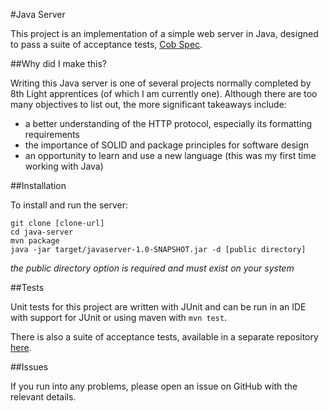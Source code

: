 #Java Server

This project is an implementation of a simple web server in Java, designed to pass a suite of acceptance tests, [Cob Spec](https://github.com/8thlight/cob_spec).

##Why did I make this?

Writing this Java server is one of several projects normally completed by 8th Light apprentices (of which I am currently one). Although there are too many objectives to list out, the more significant takeaways include:
- a better understanding of the HTTP protocol, especially its formatting requirements
- the importance of SOLID and package principles for software design
- an opportunity to learn and use a new language (this was my first time working with Java)

##Installation

To install and run the server:
```
git clone [clone-url]
cd java-server
mvn package
java -jar target/javaserver-1.0-SNAPSHOT.jar -d [public directory]
```

*the public directory option is required and must exist on your system*

##Tests

Unit tests for this project are written with JUnit and can be run in an IDE with support for JUnit or using maven with `mvn test`.

There is also a suite of acceptance tests, available in a separate repository [here](https://github.com/8thlight/cob_spec).

##Issues

If you run into any problems, please open an issue on GitHub with the relevant details.
